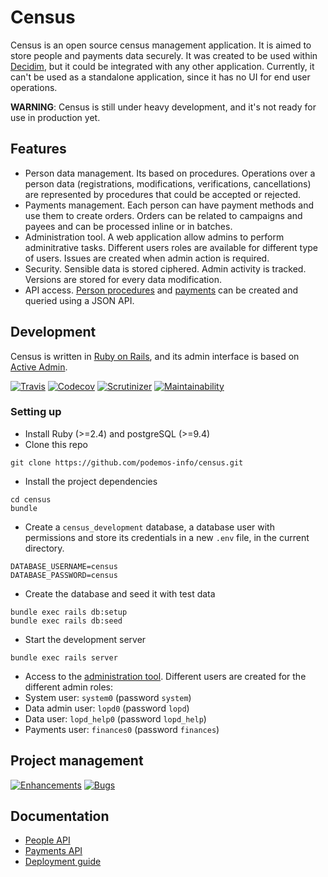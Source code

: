 # Census
Census is an open source census management application. It is aimed to store people and payments data securely. It was created to be used within [Decidim](https://github.com/decidim/decidim), but it could be integrated with any other application. Currently, it can't be used as a standalone application, since it has no UI for end user operations.

**WARNING**: Census is still under heavy development, and it's not ready for use in production yet.

## Features
- Person data management. Its based on procedures. Operations over a person data (registrations, modifications, verifications, cancellations) are represented by procedures that could be accepted or rejected.
- Payments management. Each person can have payment methods and use them to create orders. Orders can be related to campaigns and payees and can be processed inline or in batches.
- Administration tool. A web application allow admins to perform adminitrative tasks. Different users roles are available for different type of users. Issues are created when admin action is required.
- Security. Sensible data is stored ciphered. Admin activity is tracked. Versions are stored for every data modification.
- API access. [Person procedures](docs/api-person.md) and [payments](docs/api-payments.md) can be created and queried using a JSON API.

## Development
Census is written in [Ruby on Rails](https://github.com/rails), and its admin interface is based on [Active Admin](https://github.com/activeadmin/activeadmin/).

[![Travis](https://img.shields.io/travis/podemos-info/census/master.svg)](https://travis-ci.org/podemos-info/census)
[![Codecov](https://img.shields.io/codecov/c/github/podemos-info/census.svg)](https://codecov.io/gh/podemos-info/census)
[![Scrutinizer](https://img.shields.io/scrutinizer/g/podemos-info/census.svg)](https://scrutinizer-ci.com/g/podemos-info/census/)
[![Maintainability](https://api.codeclimate.com/v1/badges/073f81918e3636dbc15a/maintainability)](https://codeclimate.com/github/podemos-info/census/maintainability)

### Setting up
* Install Ruby (>=2.4) and postgreSQL (>=9.4)
* Clone this repo
```
git clone https://github.com/podemos-info/census.git
```
* Install the project dependencies
```
cd census
bundle
```
* Create a `census_development` database, a database user with permissions and store its credentials in a new `.env` file, in the current directory.
```
DATABASE_USERNAME=census
DATABASE_PASSWORD=census
```
* Create the database and seed it with test data
```
bundle exec rails db:setup
bundle exec rails db:seed
```
* Start the development server
```
bundle exec rails server
```
* Access to the [administration tool](http://localhost:3000). Different users are created for the different admin roles:
 * System user: `system0` (password `system`)
 * Data admin user: `lopd0` (password `lopd`)
 * Data user: `lopd_help0` (password `lopd_help`)
 * Payments user: `finances0` (password `finances`)

## Project management
[![Enhancements](https://img.shields.io/github/issues-raw/podemos-info/census/enhancement.svg?label=enhancement)](https://github.com/podemos-info/census/issues?q=is%3Aissue+is%3Aopen+label%3Aenhancement)
[![Bugs](https://img.shields.io/github/issues-raw/podemos-info/census/bug.svg?label=bug)](https://github.com/podemos-info/census/issues?q=is%3Aissue+is%3Aopen+label%3Abug)

## Documentation
* [People API](docs/api-person.md)
* [Payments API](docs/api-payments.md)
* [Deployment guide](docs/deploy.md)
